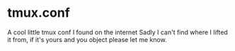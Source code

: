 # tmux.conf
A cool little tmux conf I found on the internet
Sadly I can't find where I lifted it from, if it's yours and you object please let me know.

